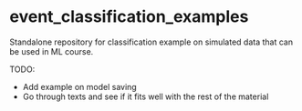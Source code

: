 # event_classification_examples
Standalone repository for classification example on simulated data that can be used in ML course.

TODO:
* Add example on model saving
* Go through texts and see if it fits well with the rest of the material
